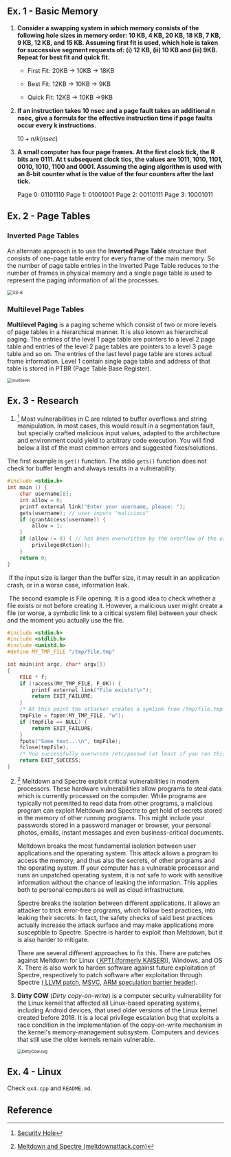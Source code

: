 
## Ex. 1 - Basic Memory

1. **Consider a swapping system in which memory consists of the following hole sizes in memory order: 10 KB, 4 KB, 20 KB, 18 KB, 7 KB, 9 KB, 12 KB, and 15 KB. Assuming first fit is used, which hole is taken for successive segment requests of: (i) 12 KB, (ii) 10 KB and (iii) 9KB. Repeat for best fit and quick fit.**

   - First Fit: 20KB -> 10KB -> 18KB

   - Best Fit: 12KB -> 10KB -> 9KB

   - Quick Fit: 12KB -> 10KB ->9KB


2. **If an instruction takes 10 nsec and a page fault takes an additional n nsec, give a formula for the effective instruction time if page faults occur every k instructions.**

   $10+n/k (nsec)$

3. **A small computer has four page frames. At the first clock tick, the R bits are 0111. At t subsequent clock tics, the values are 1011, 1010, 1101, 0010, 1010, 1100 and 0001. Assuming the aging algorithm is used with an 8-bit counter what is the value of the four counters after the last tick.**

   Page 0: 01101110
   Page 1: 01001001
   Page 2: 00110111
   Page 3: 10001011


## Ex. 2 - Page Tables

### Inverted Page Tables

An alternate approach is to use the **Inverted Page Table** structure that consists of one-page table entry for every frame of the main memory. So the number of page table entries in the Inverted Page Table reduces to the number of frames in physical memory and a single page table is used to represent the paging information of all the processes.

<img src="/home/pastrol/VE482-FA2022/homework/HW6/images/33-6.png" alt="33-6" style="zoom:75%;" />

### Multilevel Page Tables

**Multilevel Paging** is a paging scheme which consist of two or more levels of page tables in a hierarchical manner. It is also known as hierarchical paging. The entries of the level 1 page table are pointers to a level 2 page table and entries of the level 2 page tables are pointers to a level 3 page table and so on. The entries of the last level page table are stores actual frame information. Level 1 contain single page table and address of that table is stored in PTBR (Page Table Base Register). 

<img src="/home/pastrol/VE482-FA2022/homework/HW6/images/multilevel.png" alt="multilevel" style="zoom:67%;" />

## Ex. 3 - Research

1.   [^1] Most vulnerabilities in C are related to buffer overflows and string manipulation. In most cases, this would result in a segmentation fault, but specially crafted malicious input values, adapted to the architecture and environment could yield to arbitrary code execution. You will find below a list of the most common errors and suggested fixes/solutions. 

   The first example is `get()` function. The stdio `gets()` function does not check for buffer length and always results in a vulnerability.

```c
#include <stdio.h>
int main () {
    char username[8];
    int allow = 0;
    printf external link("Enter your username, please: ");
    gets(username); // user inputs "malicious"
    if (grantAccess(username)) {
        allow = 1;
    }
    if (allow != 0) { // has been overwritten by the overflow of the username.
        privilegedAction();
    }
    return 0;
}
```

​	If the input size is larger than the buffer size, it may result in an application crash, or in a worse case, information leak.

​	The second example is File opening. It is a good idea to check whether a file exists or not before creating it. However, a malicious user might create a file (or worse, a symbolic 	link to a critical system file) between your check and the moment you actually use the file.

```c
#include <stdio.h>
#include <stdlib.h>
#include <unistd.h>
#define MY_TMP_FILE "/tmp/file.tmp"

int main(int argc, char* argv[])
{
    FILE * f;
    if (!access(MY_TMP_FILE, F_OK)) {
        printf external link("File exists!\n");
        return EXIT_FAILURE;
    }
    /* At this point the attacker creates a symlink from /tmp/file.tmp to /etc/passwd */
    tmpFile = fopen(MY_TMP_FILE, "w");
    if (tmpFile == NULL) {
        return EXIT_FAILURE;
    }
    fputs("Some text...\n", tmpFile);
    fclose(tmpFile);
    /* You successfully overwrote /etc/passwd (at least if you ran this as root) */
    return EXIT_SUCCESS;
}
```

2. [^2] Meltdown and Spectre exploit critical vulnerabilities in modern processors. These hardware vulnerabilities allow programs to steal data which is currently processed on the computer. While programs are typically not permitted to read data from other programs, a malicious program can exploit Meltdown and Spectre to get hold of secrets stored in the memory of other running programs. This might include your passwords stored in a password manager or browser, your personal photos, emails, instant messages and even business-critical documents.

   Meltdown breaks the most fundamental isolation between user applications and the operating system. This attack allows a program to access the memory, and thus also the secrets, of other programs and the operating system. If your computer has a vulnerable processor and runs an unpatched operating system, it is not safe to work with sensitive information without the chance of leaking the information. This applies both to personal computers as well as cloud infrastructure.

   Spectre breaks the isolation between different applications. It allows an attacker to trick error-free programs, which follow best practices, into leaking their secrets. In fact, the safety checks of said best practices actually increase the attack surface and may make applications more susceptible to Spectre. Spectre is harder to exploit than Meltdown, but it is also harder to mitigate.

   There are several different approaches to fix this. There are patches against Meltdown for Linux ([ KPTI (formerly KAISER)](https://lwn.net/Articles/738975/)), Windows, and OS X. There is also work to harden software against future exploitation of Spectre, respectively to patch software after exploitation through Spectre ([ LLVM patch](http://lists.llvm.org/pipermail/llvm-commits/Week-of-Mon-20180101/513630.html), [ MSVC](https://blogs.msdn.microsoft.com/vcblog/2018/01/15/spectre-mitigations-in-msvc/), [ ARM speculation barrier header](https://github.com/ARM-software/speculation-barrier)). 

3. **Dirty COW** (*Dirty copy-on-write*) is a computer security vulnerability for the Linux kernel that affected all Linux-based operating systems, including Android devices, that used older versions of the Linux kernel created before 2018. It is a local privilege escalation bug that exploits a race condition in the implementation of the copy-on-write mechanism in the kernel's memory-management subsystem. Computers and devices that still use the older kernels remain vulnerable.

   <img src="/home/pastrol/VE482-FA2022/homework/HW6/images/DirtyCow.svg.png" alt="DirtyCow.svg" style="zoom:67%;" />

## Ex. 4 - Linux

Check `ex4.cpp` and `README.md`.



## Reference

[^1]: [Security Hole](https://security.web.cern.ch/recommendations/en/codetools/c.shtml)
[^2]: [Meltdown and Spectre (meltdownattack.com)](https://meltdownattack.com/#faq-fix)



